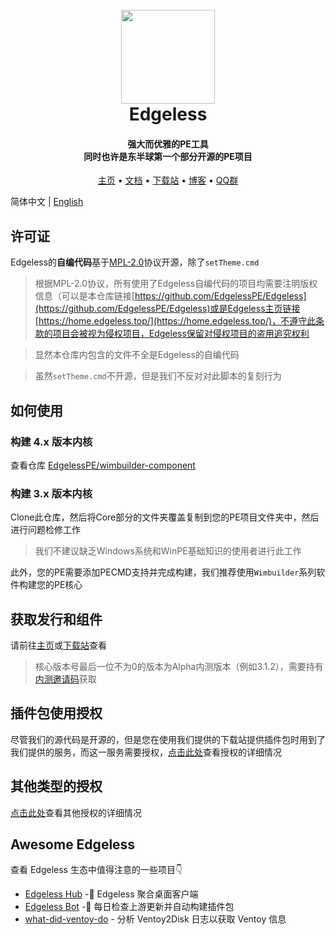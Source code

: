 <h1 align="center">
  <br>
  <a href="https://home.edgeless.top" alt="logo" ><img src="https://home.edgeless.top/favicon.ico" width="150"/></a>
  <br>
  Edgeless
  <br>
</h1>

<h4 align="center">强大而优雅的PE工具<br>同时也许是东半球第一个部分开源的PE项目</h4>

<p align="center">
  <a href="https://home.edgeless.top">主页</a> •
  <a href="https://wiki.edgeless.top">文档</a> •
  <a href="https://down.edgeless.top">下载站</a> •
  <a href="https://www.edgeless.top">博客</a> •
  <a href="https://home.edgeless.top/jump/qqg.html">QQ群</a>
</p>

简体中文 | [English](https://github.com/EdgelessPE/Edgeless/blob/master/README_en.md)

## 许可证
Edgeless的**自编代码**基于[MPL-2.0](https://www.mozilla.org/en-US/MPL/)协议开源，除了`setTheme.cmd`

>根据MPL-2.0协议，所有使用了Edgeless自编代码的项目均需要注明版权信息（可以是本仓库链接[https://github.com/EdgelessPE/Edgeless](https://github.com/EdgelessPE/Edgeless)或是Edgeless主页链接[https://home.edgeless.top/](https://home.edgeless.top/)，不遵守此条款的项目会被视为侵权项目，Edgeless保留对侵权项目的盗用追究权利

> 显然本仓库内包含的文件不全是Edgeless的自编代码

> 虽然`setTheme.cmd`不开源，但是我们不反对对此脚本的复刻行为


## 如何使用
### 构建 4.x 版本内核
查看仓库 [EdgelessPE/wimbuilder-component](https://github.com/EdgelessPE/wimbuilder-component)
### 构建 3.x 版本内核
Clone此仓库，然后将Core部分的文件夹覆盖复制到您的PE项目文件夹中，然后进行问题检修工作
>我们不建议缺乏Windows系统和WinPE基础知识的使用者进行此工作

此外，您的PE需要添加PECMD支持并完成构建，我们推荐使用`Wimbuilder`系列软件构建您的PE核心

## 获取发行和组件
请前往[主页](https://home.edgeless.top)或[下载站](https://down.edgeless.top)查看
>核心版本号最后一位不为0的版本为Alpha内测版本（例如3.1.2），需要持有[内测邀请码](https://home.edgeless.top/jump/qqg.html)获取

## 插件包使用授权
尽管我们的源代码是开源的，但是您在使用我们提供的下载站提供插件包时用到了我们提供的服务，而这一服务需要授权，[点击此处](https://wiki.edgeless.top/v2/cooperation/permit.html)查看授权的详细情况

## 其他类型的授权
[点击此处](https://wiki.edgeless.top/v2/cooperation/permit.html)查看其他授权的详细情况

## Awesome Edgeless
查看 Edgeless 生态中值得注意的一些项目👇

* [Edgeless Hub](https://github.com/EdgelessPE/edgeless-hub) -🚀 Edgeless 聚合桌面客户端
* [Edgeless Bot](https://github.com/EdgelessPE/edgeless-bot) -🤖 每日检查上游更新并自动构建插件包
* [what-did-ventoy-do](https://github.com/EdgelessPE/what-did-ventoy-do) - 分析 Ventoy2Disk 日志以获取 Ventoy 信息